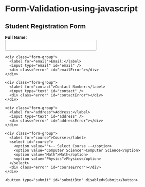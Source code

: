 # Form-Validation-using-javascript
<!DOCTYPE html>
<html lang="en">
<head>
  <meta charset="UTF-8">
  <title>Student Registration Form</title>
  <style>
    body {
      font-family: Arial, sans-serif;
      padding: 20px;
    }
    .form-group {
      margin-bottom: 15px;
    }
    label {
      display: block;
      font-weight: bold;
    }
    input, select {
      width: 300px;
      padding: 8px;
    }
    .error {
      color: red;
      font-size: 0.9em;
    }
    button {
      padding: 10px 20px;
    }
  </style>
</head>
<body>

  <h2>Student Registration Form</h2>
  <form id="registrationForm" novalidate>
    <div class="form-group">
      <label for="name">Full Name:</label>
      <input type="text" id="name" />
      <div class="error" id="nameError"></div>
    </div>

    <div class="form-group">
      <label for="email">Email:</label>
      <input type="email" id="email" />
      <div class="error" id="emailError"></div>
    </div>

    <div class="form-group">
      <label for="contact">Contact Number:</label>
      <input type="text" id="contact" />
      <div class="error" id="contactError"></div>
    </div>

    <div class="form-group">
      <label for="address">Address:</label>
      <input type="text" id="address" />
      <div class="error" id="addressError"></div>
    </div>

    <div class="form-group">
      <label for="course">Course:</label>
      <select id="course">
        <option value="">-- Select Course --</option>
        <option value="Computer Science">Computer Science</option>
        <option value="Math">Math</option>
        <option value="Physics">Physics</option>
      </select>
      <div class="error" id="courseError"></div>
    </div>

    <button type="submit" id="submitBtn" disabled>Submit</button>
  </form>

  <script>
    const form = document.getElementById('registrationForm');
    const submitBtn = document.getElementById('submitBtn');

    const fields = {
      name: document.getElementById('name'),
      email: document.getElementById('email'),
      contact: document.getElementById('contact'),
      address: document.getElementById('address'),
      course: document.getElementById('course')
    };

    const errors = {
      name: document.getElementById('nameError'),
      email: document.getElementById('emailError'),
      contact: document.getElementById('contactError'),
      address: document.getElementById('addressError'),
      course: document.getElementById('courseError')
    };

    const validators = {
      name: value => value.trim().length >= 3,
      email: value => /^[^@\s]+@[^@\s]+\.[^@\s]+$/.test(value),
      contact: value => /^[0-9]{10}$/.test(value),
      address: value => value.trim().length > 5,
      course: value => value !== ''
    };

    const messages = {
      name: 'Name must be at least 3 characters.',
      email: 'Invalid email format.',
      contact: 'Contact must be 10 digits.',
      address: 'Address must be at least 6 characters.',
      course: 'Please select a course.'
    };

    function validateField(field) {
      const value = fields[field].value;
      const isValid = validators[field](value);
      errors[field].textContent = isValid ? '' : messages[field];
      return isValid;
    }

    function validateForm() {
      let allValid = true;
      for (const field in fields) {
        if (!validateField(field)) {
          allValid = false;
        }
      }
      submitBtn.disabled = !allValid;
    }

    // Add event listeners
    for (const field in fields) {
      fields[field].addEventListener('input', () => {
        validateField(field);
        validateForm();
      });
    }

    form.addEventListener('submit', function (e) {
      e.preventDefault();
      alert('Form submitted successfully!');
      form.reset();
      submitBtn.disabled = true;
    });
  </script>

</body>
</html>
